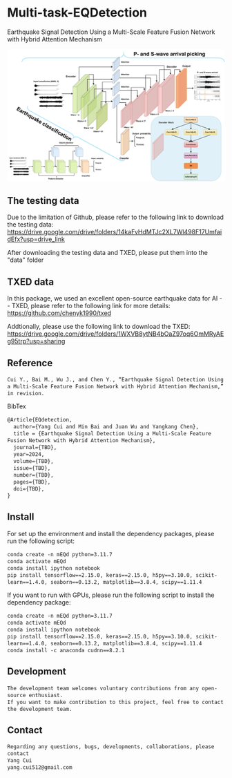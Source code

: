 # Multi-task-EQDetection
Earthquake Signal Detection Using a Multi-Scale Feature Fusion Network with Hybrid Attention Mechanism

![Network architecture](figs/Network.png)

## The testing data
Due to the limitation of Github, please refer to the following link to download the testing data:  https://drive.google.com/drive/folders/14kaFvHdMTJc2XL7Wl498F17UmfaidEfx?usp=drive_link

After downloading the testing data and TXED, please put them into the "data" folder

## TXED data
In this package, we used an excellent open-source earthquake data for AI -- TXED, please refer to the following link for more details: https://github.com/chenyk1990/txed 

Addtionally, please use the following link to download the TXED: https://drive.google.com/drive/folders/1WXVB8ytNB4bOaZ97oq6OmMRyAEg95trp?usp=sharing

## Reference
    Cui Y., Bai M., Wu J., and Chen Y., “Earthquake Signal Detection Using a Multi-Scale Feature Fusion Network with Hybrid Attention Mechanism,” in revision.

BibTex

    @Article{EQdetection,
      author={Yang Cui and Min Bai and Juan Wu and Yangkang Chen},
      title = {Earthquake Signal Detection Using a Multi-Scale Feature Fusion Network with Hybrid Attention Mechanism},
      journal={TBD},
      year=2024,
      volume={TBD},
      issue={TBD},
      number={TBD},
      pages={TBD},
      doi={TBD},
    }

## Install 
For set up the environment and install the dependency packages, please run the following script:
    
    conda create -n mEQd python=3.11.7
    conda activate mEQd
    conda install ipython notebook
    pip install tensorflow==2.15.0, keras==2.15.0, h5py==3.10.0, scikit-learn==1.4.0, seaborn==0.13.2, matplotlib==3.8.4, scipy==1.11.4

If you want to run with GPUs, please run the following script to install the dependency package:

    conda create -n mEQd python=3.11.7
    conda activate mEQd
    conda install ipython notebook
    pip install tensorflow==2.15.0, keras==2.15.0, h5py==3.10.0, scikit-learn==1.4.0, seaborn==0.13.2, matplotlib==3.8.4, scipy==1.11.4
    conda install -c anaconda cudnn==8.2.1

## Development

    The development team welcomes voluntary contributions from any open-source enthusiast. 
    If you want to make contribution to this project, feel free to contact the development team. 
    
## Contact

    Regarding any questions, bugs, developments, collaborations, please contact  
    Yang Cui
    yang.cui512@gmail.com
